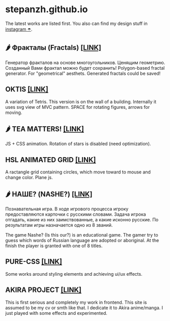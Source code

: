 # stepanzh.github.io
The latest works are listed first.
You also can find my design stuff in [instagram ☂️](https://instagram.com/stepanzh_design/).

## 🌶️ Фракталы (Fractals) [[LINK]](https://stepanzh.github.io/fractals/)
Генератор фракталов на основе многоугольников. Ценящим геометрию. Созданный Вами фрактал можно будет сохранить!
Polygon-based fractal generator. For "geometrical" aesthets. Generated fractals could be saved!

## OKTIS [[LINK]](https://stepanzh.github.io/oktis/)
A variation of Tetris. This version is on the wall of a building. Internally it uses svg view of MVC pattern.
SPACE for rotating figures, arrows for moving.

## 🌶️ TEA MATTERS! [[LINK]](https://stepanzh.github.io/tea-matters/)
JS + CSS animation. Rotation of stars is disabled (need optimization).

## HSL ANIMATED GRID [[LINK]](https://stepanzh.github.io/hsl-grid/)
A ractangle grid containing circles, which move toward to mouse and change color. Plane js.

## 🌶️ НАШЕ? (NASHE?) [[LINK]](https://stepanzh.github.io/etymology/)
Познавательная игра. В ходе игрового процесса игроку предоставляются карточки с русскими словами. Задача игрока отгадать, какие из них заимствованные, а какие исконно русские. По результатам игры назначается одно из 8 званий.

The game Nashe? (Is this our?) is an educational game. The gamer try to guess which words of Russian language are adopted or aboriginal. At the finish the player is granted with one of 8 titles.

## PURE-CSS [[LINK]](https://stepanzh.github.io/pure-css/)
Some works around styling elements and achieving ui/ux effects.

## AKIRA PROJECT [[LINK]](https://stepanzh.github.io/akira/)
This is first serious and completely my work in frontend. This site is assumed to be my cv or smth like that.
I dedicate it to Akira anime/manga. I just played with some effects and experimented.
